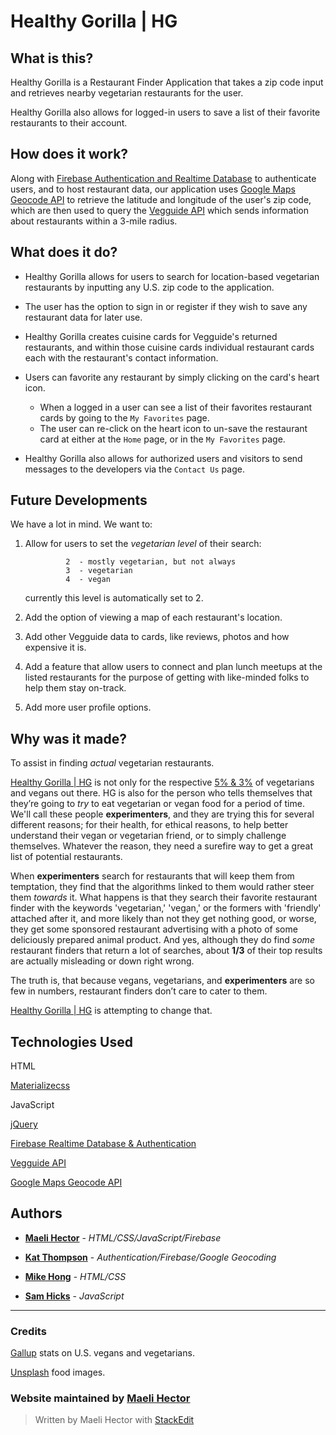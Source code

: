 # Healthy Gorilla | HG

## What is this?

Healthy Gorilla is a Restaurant Finder Application that takes a zip code input and retrieves nearby vegetarian restaurants for the user. 

Healthy Gorilla also allows for logged-in users to save a list of their favorite restaurants to their account. 

## How does it work?

Along with [Firebase Authentication and Realtime Database](https://firebase.google.com/) to authenticate users, and to host restaurant data, our application uses [Google Maps Geocode API](https://developers.google.com/maps/documentation/geocoding/start) to retrieve the latitude and longitude of the user's zip code, which are then used to query the [Vegguide API](https://www.vegguide.org/)  which sends information about restaurants within a 3-mile radius.

## What does it do?

- Healthy Gorilla allows for users to search for location-based vegetarian restaurants by inputting any U.S. zip code to the application.

-  The user has the option to sign in or register if they wish to save any restaurant data for later use.

- Healthy Gorilla creates cuisine cards for Vegguide's returned restaurants, and within those cuisine cards individual restaurant cards each with the restaurant's contact information. 

- Users can favorite any restaurant by simply clicking on the card's heart icon.
	- When a logged in a user can see a list of their favorites restaurant cards by going to the `My Favorites` page.
	- The user can re-click on the heart icon to un-save the restaurant card at either at the `Home` page, or in the `My Favorites` page.

- Healthy Gorilla also allows for authorized users and visitors to send messages to the developers via the `Contact Us` page. 

## Future Developments

We have a lot in mind. We want to:

1. Allow for users to set the *vegetarian level* of their search:

				2  - mostly vegetarian, but not always
				3  - vegetarian
				4  - vegan

	currently this level is automatically set to 2.

2. Add the option of viewing a map of each restaurant's location.
3. Add other Vegguide data to cards, like reviews, photos and how expensive it is.
4. Add a feature that allow users to connect and plan lunch meetups at the listed restaurants for the purpose of getting with like-minded folks to help them stay on-track.
5. Add more user profile options.

## Why was it made?

To assist in finding *actual* vegetarian restaurants. 

[Healthy Gorilla | HG](https://healthygorilla.web.app/index.html) is not only for the respective [5% & 3%](https://news.gallup.com/poll/238328/snapshot-few-americans-vegetarian-vegan.aspx?g_source=link_NEWSV9&g_medium=NEWSFEED&g_campaign=item_&g_content=Snapshot%3a%2520Few%2520Americans%2520Vegetarian%2520or%2520Vegan) of vegetarians and vegans out there. HG is also for the person who tells themselves that they’re going to *try* to eat vegetarian or vegan food for a period of time. We'll call these people **experimenters**, and they are trying this for several different reasons; for their health, for ethical reasons, to help better understand their vegan or vegetarian friend, or to simply challenge themselves. Whatever the reason, they need a surefire way to get a great list of potential restaurants.

When **experimenters** search for restaurants that will keep them from temptation, they find that the algorithms linked to them would rather steer them *towards* it. What happens is that they search their favorite restaurant finder with the keywords 'vegetarian,' 'vegan,' or the formers with 'friendly' attached after it, and more likely than not they get nothing good, or worse, they get some sponsored restaurant advertising with a photo of some deliciously prepared animal product. And yes, although they do find *some* restaurant finders that return a lot of searches, about **1/3** of their top results are actually misleading or down right wrong.

The truth is, that because vegans, vegetarians, and **experimenters** are so few in numbers, restaurant finders don’t care to cater to them.

[Healthy Gorilla | HG](https://healthygorilla.web.app/index.html) is attempting to change that.

## Technologies Used

HTML

[Materializecss](http://materializecss.com)

JavaScript

[jQuery](https://jquery.com/)

[Firebase Realtime Database & Authentication](https://firebase.google.com/)

[Vegguide API](https://www.vegguide.org/site/api-docs)

[Google Maps Geocode API](https://developers.google.com/maps/documentation/geocoding/start) 


## Authors

* **[Maeli Hector](https://github.com/maelihector)** - *HTML/CSS/JavaScript/Firebase*

* **[Kat Thompson](https://github.com/thompsonkathryne)** - *Authentication/Firebase/Google Geocoding*

* **[Mike Hong](https://github.com/mikehong123)** - *HTML/CSS*

* **[Sam Hicks](https://github.com/toatsted)** - *JavaScript*
---
### Credits

[Gallup](news.gallup.com) stats on U.S. vegans and vegetarians.

[Unsplash](https://unsplash.com/) food images.

### Website maintained by [Maeli Hector](https://github.com/maelihector)

> Written by Maeli Hector with [StackEdit](https://stackedit.io/)
